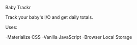Baby Trackr

Track your baby's I/O and get daily totals.


Uses:


-Materialize CSS
-Vanilla JavaScript
-Browser Local Storage
